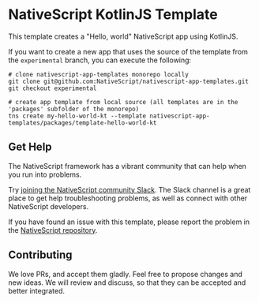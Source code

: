 # NativeScript KotlinJS Template

This template creates a "Hello, world" NativeScript app using KotlinJS.

If you want to create a new app that uses the source of the template from the `experimental` branch, you can execute the following:

```
# clone nativescript-app-templates monorepo locally
git clone git@github.com:NativeScript/nativescript-app-templates.git
git checkout experimental

# create app template from local source (all templates are in the 'packages' subfolder of the monorepo)
tns create my-hello-world-kt --template nativescript-app-templates/packages/template-hello-world-kt
```

## Get Help
The NativeScript framework has a vibrant community that can help when you run into problems.

Try [joining the NativeScript community Slack](http://developer.telerik.com/wp-login.php?action=slack-invitation). The Slack channel is a great place to get help troubleshooting problems, as well as connect with other NativeScript developers.

If you have found an issue with this template, please report the problem in the [NativeScript repository](https://github.com/NativeScript/NativeScript/issues).

## Contributing

We love PRs, and accept them gladly. Feel free to propose changes and new ideas. We will review and discuss, so that they can be accepted and better integrated.
